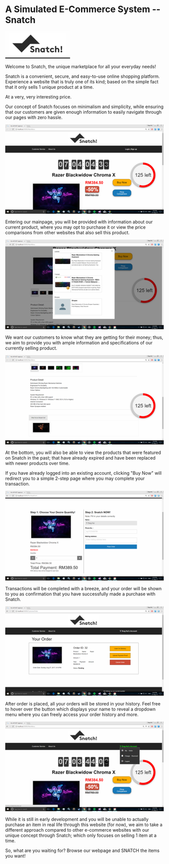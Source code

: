 # A Simulated E-Commerce System -- Snatch 

![alt text](https://github.com/yewyew25/EcommerceSystem/blob/master/Screenshots/snatch!%20logo.PNG?raw=true!)


Welcome to Snatch, the unique marketplace for all your everyday needs!

Snatch is a convenient, secure, and easy-to-use online shopping platform.
Experience a website that is truly one of its kind; based on the simple fact that it only sells 1 unique product at a time.

At a very, very interesting price.

Our concept of Snatch focuses on minimalism and simplicity, while ensuring that our customers are given enough information to easily navigate through our pages with zero hassle.

![alt text](https://github.com/yewyew25/EcommerceSystem/blob/master/Screenshots/Screenshot%20(148).png?raw=true)

Entering our mainpage, you will be provided with information about our current product, where you may opt to purchase it or view the price comparisons from other websites that also sell this product.

![alt text](https://github.com/yewyew25/EcommerceSystem/blob/master/Screenshots/Screenshot%20(151).png?raw=true)

We want our customers to know what they are getting for their money; thus, we aim to provide you with ample information and specifications of our currently selling product.

![alt text](https://github.com/yewyew25/EcommerceSystem/blob/master/Screenshots/Screenshot%20(150).png?raw=true)

At the bottom, you will also be able to view the products that were featured on Snatch in the past; that have already expired and have been replaced with newer products over time.

If you have already logged into an existing account, clicking "Buy Now" will redirect you to a simple 2-step page where you may complete your transaction.

![alt text](https://github.com/yewyew25/EcommerceSystem/blob/master/Screenshots/Screenshot%20(154).png?raw=true)

Transactions will be completed with a breeze, and your order will be shown to you as confirmation that you have successfully made a purchase with Snatch.

![alt text](https://github.com/yewyew25/EcommerceSystem/blob/master/Screenshots/Screenshot%20(156).png?raw=true)

After order is placed, all your orders will be stored in your history. Feel free to hover over the button which displays your name to reveal a dropdown menu where you can freely access your order history and more.

![alt text](https://github.com/yewyew25/EcommerceSystem/blob/master/Screenshots/Screenshot%20(153).png?raw=true)

While it is still in early development and you will be unable to actually purchase an item in real life through this website (for now), we aim to take a different approach compared to other e-commerce websites with our unique concept through Snatch; which only focuses on selling 1 item at a time.

So, what are you waiting for? Browse our webpage and SNATCH the items you want!
